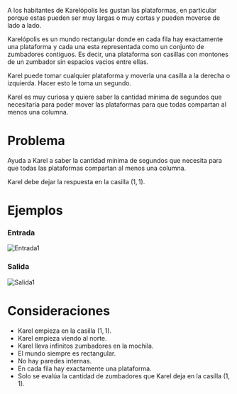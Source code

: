 A los habitantes de Karelópolis les gustan las plataformas, en particular porque estas pueden ser muy largas o muy cortas y pueden moverse de lado a lado.

Karelópolis es un mundo rectangular donde en cada fila hay exactamente una plataforma y cada una esta representada como un conjunto de zumbadores contiguos. Es decir, una plataforma son casillas con montones de un zumbador sin espacios vacios entre ellas.

Karel puede tomar cualquier plataforma y moverla una casilla a la derecha o izquierda. Hacer esto le toma un segundo.

Karel es muy curiosa y quiere saber la cantidad mínima de segundos que necesitaría para poder mover las plataformas para que todas compartan al menos una columna.

# Problema

Ayuda a Karel a saber la cantidad mínima de segundos que necesita para que todas las plataformas compartan al menos una columna.

Karel debe dejar la respuesta en la casilla $(1, 1)$.

# Ejemplos

### Entrada

![Entrada1](sample.in.png)

### Salida

![Salida1](sample.out.png)

# Consideraciones

- Karel empieza en la casilla $(1, 1)$.
- Karel empieza viendo al norte.
- Karel lleva infinitos zumbadores en la mochila.
- El mundo siempre es rectangular.
- No hay paredes internas.
- En cada fila hay exactamente una plataforma.
- Solo se evalúa la cantidad de zumbadores que Karel deja en la casilla $(1, 1)$.
